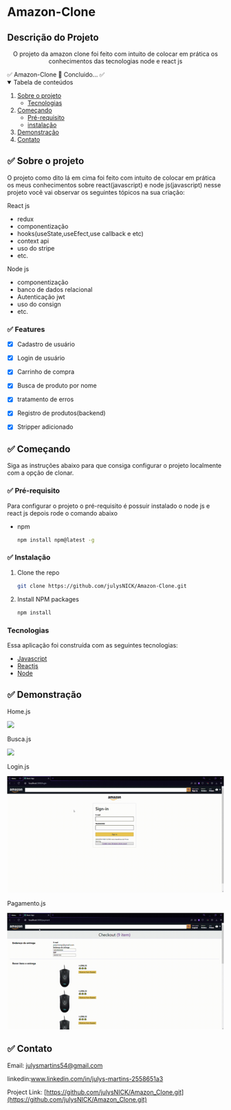 # Amazon-Clone
## Descrição do Projeto

<p align="center">O projeto da amazon clone foi feito com intuito de colocar em prática os conhecimentos das tecnologias node e react js</p
 <h4 align="center"> 
	✅  Amazon-Clone 🚀 Concluido...  ✅
 </h4>
 
 <!-- TABLE OF CONTENTS -->
<details open="open">
  <summary>Tabela de conteúdos</summary>
  <ol>
    <li>
      <a href="#Sobre-o-projeto">Sobre o projeto</a>
      <ul>
        <li><a href="#Tecnologias">Tecnologias</a></li>
      </ul>
    </li>
    <li>
      <a href="#Começando">Começando</a>
      <ul>
        <li><a href="#Pré-requisito">Pré-requisito</a></li>
        <li><a href="#Instalação">instalação</a></li>
      </ul>
    </li>
    <li><a href="#Demonstração">Demonstração</a></li>
    <li><a href="#Contato">Contato</a></li>
  </ol>
</details>

## ✅ Sobre o projeto

O projeto como dito lá em cima foi feito com intuito de colocar em prática os meus conhecimentos sobre react(javascript) e node js(javascript) nesse projeto você vai observar os seguintes tópicos na sua criação:

React js	

* redux 
* componentização 
* hooks(useState,useEfect,use callback e etc)
* context api
* uso do stripe
* etc.

Node js

* componentização 
* banco de dados relacional 
* Autenticação jwt
* uso do consign
* etc.

 ### ✅ Features

- [x] Cadastro de usuário

- [x] Login de usuário

- [x] Carrinho de compra

- [x] Busca de produto por nome

- [x] tratamento de erros

- [x] Registro de produtos(backend)

- [x] Stripper adicionado

## ✅ Começando
  
  Siga as instruções abaixo para que consiga configurar o projeto localmente com a opção de clonar.

### ✅ Pré-requisito

Para configurar o projeto o pré-requisito é possuir instalado o node js e react js depois rode o comando abaixo 
* npm
  ```sh
  npm install npm@latest -g
  ```

### ✅ Instalação

1. Clone the repo
   ```sh
   git clone https://github.com/julysNICK/Amazon-Clone.git
   ```
2. Install NPM packages
   ```sh
   npm install
   ```


### Tecnologias

Essa aplicação foi construída com as seguintes tecnologias:
* [Javascript]()
* [Reactjs](https://pt-br.reactjs.org/)
* [Node](https://nodejs.org/en/)

## ✅ Demonstração

Home.js

![](/img/React-App-Opera-2021-01-03-20-01-23.gif)

Busca.js

![](/img/React-App-Opera-2021-01-05-18-52-11.gif)

Login.js

![](/img/React-App-Opera-2021-01-03-19-17-41.gif)

Pagamento.js

![](/img/React-App-Opera-2021-01-03-19-30-32.gif)
<!-- LICENSE -->

<!-- CONTACT -->
## ✅ Contato
Email: julysmartins54@gmail.com

linkedin:www.linkedin.com/in/julys-martins-2558651a3

Project Link: [https://github.com/julysNICK/Amazon_Clone.git](https://github.com/julysNICK/Amazon_Clone.git)
